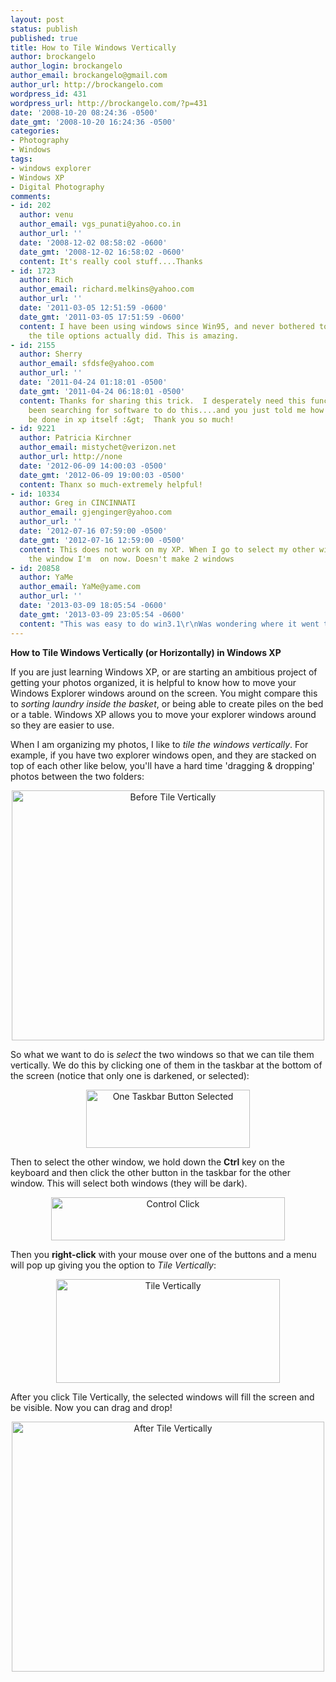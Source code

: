 ```yaml
---
layout: post
status: publish
published: true
title: How to Tile Windows Vertically
author: brockangelo
author_login: brockangelo
author_email: brockangelo@gmail.com
author_url: http://brockangelo.com
wordpress_id: 431
wordpress_url: http://brockangelo.com/?p=431
date: '2008-10-20 08:24:36 -0500'
date_gmt: '2008-10-20 16:24:36 -0500'
categories:
- Photography
- Windows
tags:
- windows explorer
- Windows XP
- Digital Photography
comments:
- id: 202
  author: venu
  author_email: vgs_punati@yahoo.co.in
  author_url: ''
  date: '2008-12-02 08:58:02 -0600'
  date_gmt: '2008-12-02 16:58:02 -0600'
  content: It's really cool stuff....Thanks
- id: 1723
  author: Rich
  author_email: richard.melkins@yahoo.com
  author_url: ''
  date: '2011-03-05 12:51:59 -0600'
  date_gmt: '2011-03-05 17:51:59 -0600'
  content: I have been using windows since Win95, and never bothered to find out what
    the tile options actually did. This is amazing.
- id: 2155
  author: Sherry
  author_email: sfdsfe@yahoo.com
  author_url: ''
  date: '2011-04-24 01:18:01 -0500'
  date_gmt: '2011-04-24 06:18:01 -0500'
  content: Thanks for sharing this trick.  I desperately need this function and have
    been searching for software to do this....and you just told me how easy it could
    be done in xp itself :&gt;  Thank you so much!
- id: 9221
  author: Patricia Kirchner
  author_email: mistychet@verizon.net
  author_url: http://none
  date: '2012-06-09 14:00:03 -0500'
  date_gmt: '2012-06-09 19:00:03 -0500'
  content: Thanx so much-extremely helpful!
- id: 10334
  author: Greg in CINCINNATI
  author_email: gjenginger@yahoo.com
  author_url: ''
  date: '2012-07-16 07:59:00 -0500'
  date_gmt: '2012-07-16 12:59:00 -0500'
  content: This does not work on my XP. When I go to select my other window, it replaces
    the window I'm  on now. Doesn't make 2 windows
- id: 20858
  author: YaMe
  author_email: YaMe@yame.com
  author_url: ''
  date: '2013-03-09 18:05:54 -0600'
  date_gmt: '2013-03-09 23:05:54 -0600'
  content: "This was easy to do win3.1\r\nWas wondering where it went to\r\nThanks"
---
```

<p><strong>How to Tile Windows Vertically (or Horizontally) in Windows XP</strong></p>
<p>If you are just learning Windows XP, or are starting an ambitious project of getting your photos organized, it is helpful to know how to move your Windows Explorer windows around on the screen. You might compare this to <em>sorting laundry inside the basket</em>, or being able to create piles on the bed or a table. Windows XP allows you to move your explorer windows around so they are easier to use.</p>
<p>When I am organizing my photos, I like to <em>tile the windows vertically</em>. For example, if you have two explorer windows open, and they are stacked on top of each other like below, you'll have a hard time 'dragging & dropping' photos between the two folders:</p>
<p><center><img class="aligncenter" src="http://farm4.static.flickr.com/3072/2953470160_9256c95c85.jpg" alt="Before Tile Vertically" width="500" height="400" /></center></p>
<p>So what we want to do is <em>select</em> the two windows so that we can tile them vertically. We do this by clicking one of them in the taskbar at the bottom of the screen (notice that only one is darkened, or selected):</p>
<p><center><img class="aligncenter" src="http://farm4.static.flickr.com/3161/2952631003_c16a69d4f4_o.jpg" alt="One Taskbar Button Selected" width="262" height="93" /></center></p>
<p>Then to select the other window, we hold down the <strong>Ctrl</strong> key on the keyboard and then click the other button in the taskbar for the other window. This will select both windows (they will be dark). </p>
<p><center><img class="aligncenter" src="http://farm4.static.flickr.com/3274/2953472872_73a166c6a8_o.jpg" alt="Control Click" width="374" height="69" /></center></p>
<p>Then you <strong>right-click</strong> with your mouse over one of the buttons and a menu will pop up giving you the option to <em>Tile Vertically</em>:</p>
<p><center><img class="aligncenter" src="http://farm4.static.flickr.com/3074/2952622391_9dac659c4b_o.jpg" alt="Tile Vertically" width="358" height="166" /></center></p>
<p>After you click Tile Vertically, the selected windows will fill the screen and be visible. Now you can drag and drop! </p>
<p><center><img class="aligncenter" src="http://farm4.static.flickr.com/3017/2952622315_a798cc8f9c.jpg" alt="After Tile Vertically" width="500" height="400" /></center></p>
